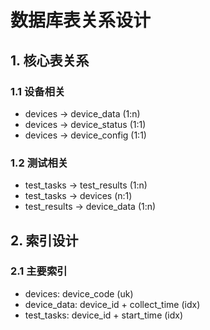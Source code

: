 # 数据库表关系设计

## 1. 核心表关系
### 1.1 设备相关
- devices -> device_data (1:n)
- devices -> device_status (1:1)
- devices -> device_config (1:1)

### 1.2 测试相关
- test_tasks -> test_results (1:n)
- test_tasks -> devices (n:1)
- test_results -> device_data (1:n)

## 2. 索引设计
### 2.1 主要索引
- devices: device_code (uk)
- device_data: device_id + collect_time (idx)
- test_tasks: device_id + start_time (idx)
